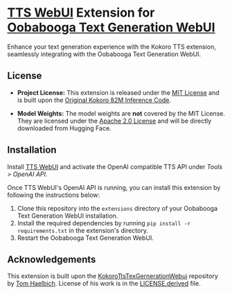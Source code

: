 # [TTS WebUI](https://github.com/rsxdalv/tts-webui) Extension for [Oobabooga Text Generation WebUI](https://github.com/oobabooga/text-generation-webui)

Enhance your text generation experience with the Kokoro TTS extension, seamlessly integrating with the Oobabooga Text Generation WebUI.

## License

- **Project License:** This extension is released under the [MIT License](LICENSE) and is built upon the [Original Kokoro 82M Inference Code](https://huggingface.co/hexgrad/Kokoro-82M/tree/c97b7bbc3e60f447383c79b2f94fee861ff156ac).

- **Model Weights:** The model weights are **not** covered by the MIT License. They are licensed under the [Apache 2.0 License](https://huggingface.co/hexgrad/Kokoro-82M) and will be directly downloaded from Hugging Face.

## Installation

Install [TTS WebUI](https://github.com/rsxdalv/tts-webui) and activate the OpenAI compatible TTS API under *Tools > OpenAI API*.

Once TTS WebUI's OpenAI API is running, you can install this extension by following the instructions below:

1. Clone this repository into the `extensions` directory of your Oobabooga Text Generation WebUI installation.
2. Install the required dependencies by running `pip install -r requirements.txt` in the extension's directory.
3. Restart the Oobabooga Text Generation WebUI.

## Acknowledgements

This extension is built upon the [KokoroTtsTexGernerationWebui](https://github.com/h43lb1t0/KokoroTtsTexGernerationWebui) repository by [Tom Haelbich](https://github.com/h43lb1t0). License of his work is in the [LICENSE.derived](LICENSE.derived) file.
